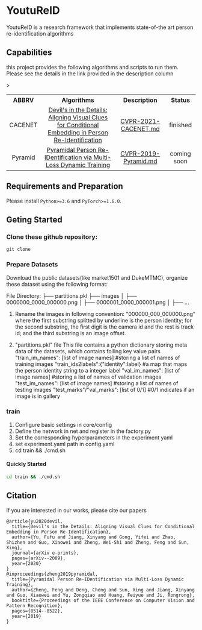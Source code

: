 # YoutuReID

YoutuReID is a research framework that implements state-of-the art person re-identification algorithms


## Capabilities
this project provides the following algorithms and scripts to run them. Please see the details in the link provided in the description column

<table>
 <tbody>
    <tr align="center" valign="bottom">
      <th>ABBRV</th>
      <th>Algorithms</th>
      <th>Description</th>
      <th>Status</th>
    </tr>
    <tr> <!-- (1-st row) -->
    <td align="center" valign="middle"> CACENET </td>
    <td align="center" valign="middle"> <a href="https://arxiv.org/abs/2009.05250">Devil's in the Details: Aligning Visual Clues for Conditional Embedding in Person Re-Identification</a> </td>
    <td align="center" valign="middle"> <a href="./docs/CVPR-2021-CACENET.md">CVPR-2021-CACENET.md</a> </td>
    <td align="center" valign="middle"> finished </td>
    </tr>
    <tr> <!-- (2-st row) -->
    <td align="center" valign="middle"> Pyramid </td>
    <td align="center" valign="middle"> <a href="https://openaccess.thecvf.com/content_CVPR_2019/papers/Zheng_Pyramidal_Person_Re-IDentification_via_Multi-Loss_Dynamic_Training_CVPR_2019_paper.pdf">Pyramidal Person Re-IDentification via Multi-Loss Dynamic Training</a> </td>
    <td align="center" valign="middle"> <a href="./docs/CVPR-2019-Pyramid.md">CVPR-2019-Pyramid.md</a> </td>
    <td align="center" valign="middle"> coming soon </td>>
 </tbody>
</table>

## Requirements and Preparation

Please install `Python>=3.6` and `PyTorch>=1.6.0`. 

## Geting Started

### Clone these github repository:
```
git clone 
```
### Prepare Datasets
Download the public datasets(like market1501 and DukeMTMC), organize these dataset using the following format:

File Directory:
├── partitions.pkl
├── images
│ ├── 0000000_0000_000000.png
│ ├── 0000001_0000_000001.png
│ ├── ...

1. Rename the images in following convention:
"000000_000_000000.png" where the first substring splitted by underline is the person identity;
for the second substring, the first digit is the camera id and the rest is track id;
and the third substring is an image offset.

2. "partitions.pkl" file
This file contains a python dictionary storing meta data of the datasets, which contains folling key value pairs
"train_im_names": [list of image names] #storing a list of names of training images
"train_ids2labels":{"identity":label} #a map that maps the person identity string to a integer label
"val_im_names": [list of image names] #storing a list of names of validation images
"test_im_names": [list of image names] #storing a list of names of testing images
"test_marks"/"val_marks": [list of 0/1] #0/1 indicates if an image is in gallery

### train
1. Configure basic settings in core/config
2. Define the network in net and register in the factory.py
3. Set the corresponding hyperparameters in the experiment yaml
4. set experiment.yaml path in config.yaml
5. cd train && ./cmd.sh

#### Quickly Started

```bash
cd train && ./cmd.sh
```

## Citation
If you are interested in our works, please cite our papers
```
@article{yu2020devil,
  title={Devil's in the Details: Aligning Visual Clues for Conditional Embedding in Person Re-Identification},
  author={Yu, Fufu and Jiang, Xinyang and Gong, Yifei and Zhao, Shizhen and Guo, Xiaowei and Zheng, Wei-Shi and Zheng, Feng and Sun, Xing},
  journal={arXiv e-prints},
  pages={arXiv--2009},
  year={2020}
}
@inproceedings{zheng2019pyramidal,
  title={Pyramidal Person Re-IDentification via Multi-Loss Dynamic Training},
  author={Zheng, Feng and Deng, Cheng and Sun, Xing and Jiang, Xinyang and Guo, Xiaowei and Yu, Zongqiao and Huang, Feiyue and Ji, Rongrong},
  booktitle={Proceedings of the IEEE Conference on Computer Vision and Pattern Recognition},
  pages={8514--8522},
  year={2019}
}
```




